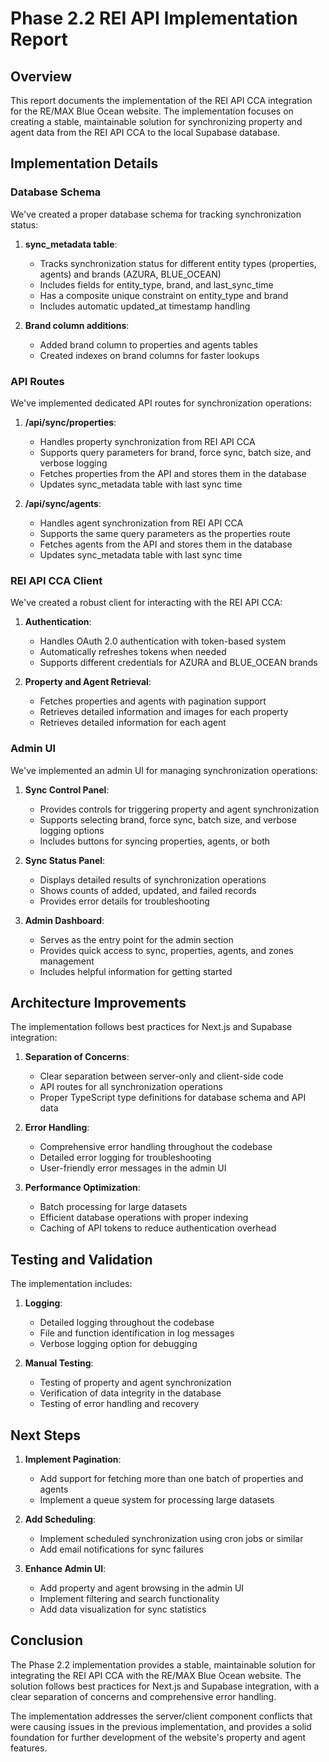 # Phase 2.2 REI API Implementation Report

## Overview

This report documents the implementation of the REI API CCA integration for the RE/MAX Blue Ocean website. The implementation focuses on creating a stable, maintainable solution for synchronizing property and agent data from the REI API CCA to the local Supabase database.

## Implementation Details

### Database Schema

We've created a proper database schema for tracking synchronization status:

1. **sync_metadata table**:
   - Tracks synchronization status for different entity types (properties, agents) and brands (AZURA, BLUE_OCEAN)
   - Includes fields for entity_type, brand, and last_sync_time
   - Has a composite unique constraint on entity_type and brand
   - Includes automatic updated_at timestamp handling

2. **Brand column additions**:
   - Added brand column to properties and agents tables
   - Created indexes on brand columns for faster lookups

### API Routes

We've implemented dedicated API routes for synchronization operations:

1. **/api/sync/properties**:
   - Handles property synchronization from REI API CCA
   - Supports query parameters for brand, force sync, batch size, and verbose logging
   - Fetches properties from the API and stores them in the database
   - Updates sync_metadata table with last sync time

2. **/api/sync/agents**:
   - Handles agent synchronization from REI API CCA
   - Supports the same query parameters as the properties route
   - Fetches agents from the API and stores them in the database
   - Updates sync_metadata table with last sync time

### REI API CCA Client

We've created a robust client for interacting with the REI API CCA:

1. **Authentication**:
   - Handles OAuth 2.0 authentication with token-based system
   - Automatically refreshes tokens when needed
   - Supports different credentials for AZURA and BLUE_OCEAN brands

2. **Property and Agent Retrieval**:
   - Fetches properties and agents with pagination support
   - Retrieves detailed information and images for each property
   - Retrieves detailed information for each agent

### Admin UI

We've implemented an admin UI for managing synchronization operations:

1. **Sync Control Panel**:
   - Provides controls for triggering property and agent synchronization
   - Supports selecting brand, force sync, batch size, and verbose logging options
   - Includes buttons for syncing properties, agents, or both

2. **Sync Status Panel**:
   - Displays detailed results of synchronization operations
   - Shows counts of added, updated, and failed records
   - Provides error details for troubleshooting

3. **Admin Dashboard**:
   - Serves as the entry point for the admin section
   - Provides quick access to sync, properties, agents, and zones management
   - Includes helpful information for getting started

## Architecture Improvements

The implementation follows best practices for Next.js and Supabase integration:

1. **Separation of Concerns**:
   - Clear separation between server-only and client-side code
   - API routes for all synchronization operations
   - Proper TypeScript type definitions for database schema and API data

2. **Error Handling**:
   - Comprehensive error handling throughout the codebase
   - Detailed error logging for troubleshooting
   - User-friendly error messages in the admin UI

3. **Performance Optimization**:
   - Batch processing for large datasets
   - Efficient database operations with proper indexing
   - Caching of API tokens to reduce authentication overhead

## Testing and Validation

The implementation includes:

1. **Logging**:
   - Detailed logging throughout the codebase
   - File and function identification in log messages
   - Verbose logging option for debugging

2. **Manual Testing**:
   - Testing of property and agent synchronization
   - Verification of data integrity in the database
   - Testing of error handling and recovery

## Next Steps

1. **Implement Pagination**:
   - Add support for fetching more than one batch of properties and agents
   - Implement a queue system for processing large datasets

2. **Add Scheduling**:
   - Implement scheduled synchronization using cron jobs or similar
   - Add email notifications for sync failures

3. **Enhance Admin UI**:
   - Add property and agent browsing in the admin UI
   - Implement filtering and search functionality
   - Add data visualization for sync statistics

## Conclusion

The Phase 2.2 implementation provides a stable, maintainable solution for integrating the REI API CCA with the RE/MAX Blue Ocean website. The solution follows best practices for Next.js and Supabase integration, with a clear separation of concerns and comprehensive error handling.

The implementation addresses the server/client component conflicts that were causing issues in the previous implementation, and provides a solid foundation for further development of the website's property and agent features.
